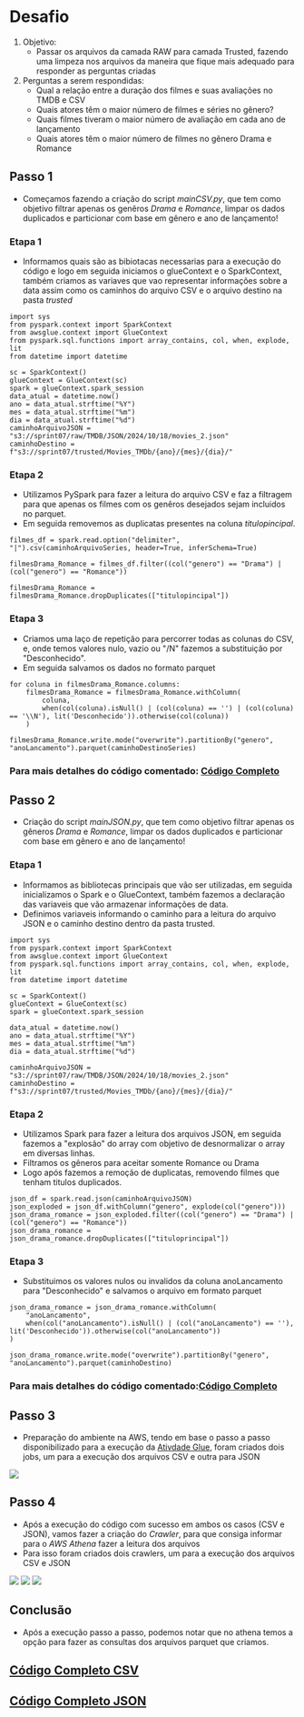 # **Desafio**
1. Objetivo: 
    - Passar os arquivos da camada RAW para camada Trusted, fazendo uma limpeza nos arquivos da maneira que fique mais adequado para responder as perguntas criadas
2. Perguntas a serem respondidas: 
    - Qual a relação entre a duração dos filmes e suas avaliações no TMDB e CSV
    - Quais atores têm o maior número de filmes e séries no gênero? 
    - Quais filmes tiveram o maior número de avaliação em cada ano de lançamento
    - Quais atores têm o maior número de filmes no gênero Drama e Romance

## Passo 1
- Começamos fazendo a criação do script *mainCSV.py*, que tem como objetivo filtrar apenas os genêros *Drama* e *Romance*, limpar os dados duplicados e particionar com base em gênero e ano de lançamento!

### Etapa 1
- Informamos quais são as bibiotacas necessarias para a execução do código e logo em seguida iniciamos o glueContext e o SparkContext, também criamos as variaves que vao representar informações sobre a data assim como os caminhos do arquivo CSV e o arquivo destino na pasta *trusted*
```
import sys
from pyspark.context import SparkContext
from awsglue.context import GlueContext
from pyspark.sql.functions import array_contains, col, when, explode, lit
from datetime import datetime

sc = SparkContext()
glueContext = GlueContext(sc)
spark = glueContext.spark_session
data_atual = datetime.now()
ano = data_atual.strftime("%Y")
mes = data_atual.strftime("%m")
dia = data_atual.strftime("%d")
caminhoArquivoJSON = "s3://sprint07/raw/TMDB/JSON/2024/10/18/movies_2.json"
caminhoDestino = f"s3://sprint07/trusted/Movies_TMDb/{ano}/{mes}/{dia}/"
```

### Etapa 2
- Utilizamos PySpark para fazer a leitura do arquivo CSV e faz a filtragem para que apenas os filmes com os genêros desejados sejam incluidos no parquet.
- Em seguida removemos as duplicatas presentes na coluna *titulopincipal*.
```
filmes_df = spark.read.option("delimiter", "|").csv(caminhoArquivoSeries, header=True, inferSchema=True)

filmesDrama_Romance = filmes_df.filter((col("genero") == "Drama") | (col("genero") == "Romance"))

filmesDrama_Romance = filmesDrama_Romance.dropDuplicates(["titulopincipal"])
```

### Etapa 3
- Criamos uma laço de repetição para percorrer todas as colunas do CSV, e, onde temos valores nulo, vazio ou "/N" fazemos a substituição por "Desconhecido".
- Em seguida salvamos os dados no formato parquet
```
for coluna in filmesDrama_Romance.columns:
    filmesDrama_Romance = filmesDrama_Romance.withColumn(
        coluna,
        when(col(coluna).isNull() | (col(coluna) == '') | (col(coluna) == '\\N'), lit('Desconhecido')).otherwise(col(coluna))
    )

filmesDrama_Romance.write.mode("overwrite").partitionBy("genero", "anoLancamento").parquet(caminhoDestinoSeries)
```
### Para mais detalhes do código comentado: [Código Completo](./mainCSV.py)

## Passo 2
- Criação do script *mainJSON.py*, que tem como objetivo filtrar apenas os gêneros *Drama* e *Romance*, limpar os dados duplicados e particionar com base em gênero e ano de lançamento!

### Etapa 1
- Informamos as bibliotecas principais que vão ser utilizadas, em seguida inicializamos o Spark e o GlueContext, também fazemos a declaração das variaveis que vão armazenar informações de data.
- Definimos variaveis informando o caminho para a leitura do arquivo JSON e o caminho destino dentro da pasta trusted.
```
import sys
from pyspark.context import SparkContext
from awsglue.context import GlueContext
from pyspark.sql.functions import array_contains, col, when, explode, lit
from datetime import datetime

sc = SparkContext()
glueContext = GlueContext(sc)
spark = glueContext.spark_session

data_atual = datetime.now()
ano = data_atual.strftime("%Y")
mes = data_atual.strftime("%m")
dia = data_atual.strftime("%d")

caminhoArquivoJSON = "s3://sprint07/raw/TMDB/JSON/2024/10/18/movies_2.json"
caminhoDestino = f"s3://sprint07/trusted/Movies_TMDb/{ano}/{mes}/{dia}/"
```

### Etapa 2
- Utilizamos Spark para fazer a leitura dos arquivos JSON, em seguida fazemos a "explosão" do array com objetivo de desnormalizar o array em diversas linhas.
- Filtramos os gêneros para aceitar somente Romance ou Drama
- Logo após fazemos a remoção de duplicatas, removendo filmes que tenham titulos duplicados.

```
json_df = spark.read.json(caminhoArquivoJSON)
json_exploded = json_df.withColumn("genero", explode(col("genero")))
json_drama_romance = json_exploded.filter((col("genero") == "Drama") | (col("genero") == "Romance"))
json_drama_romance = json_drama_romance.dropDuplicates(["tituloprincipal"])
```

### Etapa 3
- Substituimos os valores nulos ou invalidos da coluna anoLancamento para "Desconhecido" e salvamos o arquivo em formato parquet
```
json_drama_romance = json_drama_romance.withColumn(
    "anoLancamento",
    when(col("anoLancamento").isNull() | (col("anoLancamento") == ''), lit('Desconhecido')).otherwise(col("anoLancamento"))
)

json_drama_romance.write.mode("overwrite").partitionBy("genero", "anoLancamento").parquet(caminhoDestino)
```
### Para mais detalhes do código comentado:[Código Completo](./mainJSON.py)

## Passo 3
- Preparação do ambiente na AWS, tendo em base o passo a passo disponibilizado para a execução da [Ativdade Glue](/sprint07/exercicios/AWS_GLUE/glue-lab.pdf), foram criados dois jobs, um para a execução dos arquivos CSV e outra para JSON
<img src='../evidencias/img/EvidenciaJobs.png'>

## Passo 4
- Após a execução do código com sucesso em ambos os casos (CSV e JSON), vamos fazer a criação do *Crawler*, para que consiga informar para o *AWS Athena* fazer a leitura dos arquivos
- Para isso foram criados dois crawlers, um para a execução dos arquivos CSV e JSON
<img src='../evidencias/img/EvidenciaCrawler.png'>
<img src='../evidencias/img/ExecucaoCrawlerCSV.png'>
<img src='../evidencias/img/ExecucaoCrawlerTMDB.png'>

## Conclusão
- Após a execução passo a passo, podemos notar que no athena temos a opção para fazer as consultas dos arquivos parquet que criamos.
## [Código Completo CSV](./mainCSV.py)
## [Código Completo JSON](./mainJSON.py)